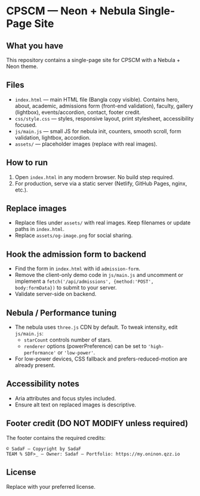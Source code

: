 # CPSCM — Neon + Nebula Single-Page Site

## What you have
This repository contains a single-page site for CPSCM with a Nebula + Neon theme.

## Files
- `index.html` — main HTML file (Bangla copy visible). Contains hero, about, academic, admissions form (front-end validation), faculty, gallery (lightbox), events/accordion, contact, footer credit.
- `css/style.css` — styles, responsive layout, print stylesheet, accessibility focused.
- `js/main.js` — small JS for nebula init, counters, smooth scroll, form validation, lightbox, accordion.
- `assets/` — placeholder images (replace with real images).

## How to run
1. Open `index.html` in any modern browser. No build step required.
2. For production, serve via a static server (Netlify, GitHub Pages, nginx, etc.).

## Replace images
- Replace files under `assets/` with real images. Keep filenames or update paths in `index.html`.
- Replace `assets/og-image.png` for social sharing.

## Hook the admission form to backend
- Find the form in `index.html` with id `admission-form`.
- Remove the client-only demo code in `js/main.js` and uncomment or implement a `fetch('/api/admissions', {method:'POST', body:formData})` to submit to your server.
- Validate server-side on backend.

## Nebula / Performance tuning
- The nebula uses `three.js` CDN by default. To tweak intensity, edit `js/main.js`:
  - `starCount` controls number of stars.
  - `renderer` options (powerPreference) can be set to `'high-performance'` or `'low-power'`.
- For low-power devices, CSS fallback and prefers-reduced-motion are already present.

## Accessibility notes
- Aria attributes and focus styles included.
- Ensure alt text on replaced images is descriptive.

## Footer credit (DO NOT MODIFY unless required)
The footer contains the required credits:
```
© SadaF — Copyright by SadaF
TEAM % SDF>_ — Owner: Sadaf — Portfolio: https://my.oninon.qzz.io
```

## License
Replace with your preferred license.

